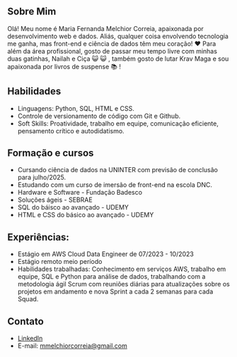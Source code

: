 ## Sobre Mim
Olá! Meu nome é Maria Fernanda Melchior Correia, apaixonada por desenvolvimento web e dados. Aliás, qualquer coisa envolvendo tecnologia me ganha, mas front-end e ciência de dados têm meu coração! :heart:
Para além da área profissional, gosto de passar meu tempo livre com minhas duas gatinhas, Nailah e Ciça :smiley_cat: :smiley_cat: , também gosto de lutar Krav Maga e sou apaixonada por livros de suspense :books: !

## Habilidades
- Linguagens: Python, SQL, HTML e CSS.
- Controle de versionamento de código com Git e Github.
- Soft Skills: Proatividade, trabalho em equipe, comunicação eficiente, pensamento crítico e autodidatismo.

## Formação e cursos
- Cursando ciência de dados na UNINTER com previsão de conclusão para julho/2025.
- Estudando com um curso de imersão de front-end na escola DNC.
- Hardware e Software - Fundação Badesco
- Soluções ágeis - SEBRAE
- SQL do báisco ao avançado - UDEMY
- HTML e CSS do básico ao avançado - UDEMY

## Experiências:
- Estágio em AWS Cloud Data Engineer de 07/2023 - 10/2023 
- Estágio remoto meio período
- Habilidades trabalhadas: Conhecimento em serviços AWS, trabalho em equipe, SQL e Python para análise de dados, trabalhando com a metodologia ágil Scrum com reuniões diárias para atualizações sobre os projetos em andamento e nova Sprint a cada 2 semanas para cada Squad.

## Contato
- [LinkedIn](https://www.linkedin.com/in/maria-fernanda-melchior-correia-14867b2a0/)
- E-mail: mmelchiorcorreia@gmail.com